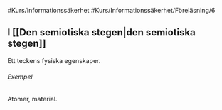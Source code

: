 #Kurs/Informationssäkerhet #Kurs/Informationssäkerhet/Föreläsning/6 
## I [[Den semiotiska stegen|den semiotiska stegen]]
Ett teckens fysiska egenskaper.

###### Exempel
Atomer, material.